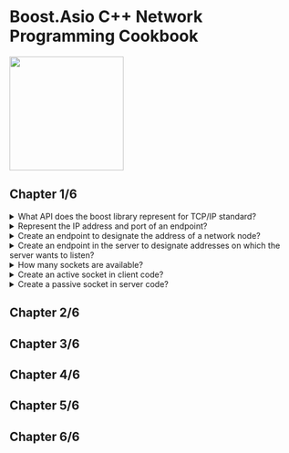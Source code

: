 # Boost.Asio C++ Network Programming Cookbook
<img src="../covers/9781783986545.jpg" width="200"/>

## Chapter 1/6

<details>
<summary>What API does the boost library represent for TCP/IP standard?</summary>

> The TCP/IP standard does not standardize the protocol API implementation;
> therefore, several API implementations exist. However, the one based on
> Berkeley Sockets API is the most widely used.

> Origin: Boost.Asio C++ Network Programming Cookbook - Chapter 1

> References:
---
</details>

<details>
<summary>Represent the IP address and port of an endpoint?</summary>

> ```cpp
> #include <boost/asio.hpp>
>
> int main()
> {
>     boost::asio::ip::address_v4 address{boost::asio::ip::address_v4::from_string("127.0.0.1")};
>     boost::asio::ip::address_v6 address{boost::asio::ip::address_v6::any()};
>     boost::asio::ip::address address{boost::asio::ip::address::from_string("127.0.0.1")};
>     boost::asio::ip::port_type port{80};
> }
> ``````

> Origin: Boost.Asio C++ Network Programming Cookbook - Chapter 1

> References:
---
</details>


<details>
<summary>Create an endpoint to designate the address of a network node?</summary>

> A pair of values consisting of an IP address and a protocol port number that
> uniquely identifies a particular application running on a particular host in
> a computer network is called an endpoint.
>
> The client application uses an endpoint to designate a particular server
> application it wants to communicate with.
>
> 1. Obtain the server application's IP address and port number. The IP address
>    should be specified as a string in the dot-decimal (IPv4) or hexadecimal
>    (IPv6) notation.
> 2. Represent the raw IP address as an object of the `asio::ip::address`
>    class.
> 3. Instantiate the object of the `asio::ip::tcp::endpoint` class from the
>    address object created in step 2 and a port number.
> 4. The endpoint is ready to be used to designate the server application in
>    Boost.Asio communication related methods.
>
> The server application uses an endpoint to specify a local IP address and a
> port number on which it wants to receive incoming messages from clients. If
> there is more than one IP address on the host, the server application will
> want to create a special endpoint representing all IP addresses at once.
>
> 1. Obtain the protocol port number on which the server will listen for
>    incoming requests.
> 2. Create a special instance of the `asio::ip::address` object representing
>    all IP addresses available on the host running the server.
> 3. Instantiate an object of the `asio::ip::tcp::endpoint` class from the
>    address object created in step 2 and a port number.
> 4. The endpoint is ready to be used to specify to the operating system that
>    the server wants to listen for incoming messages on all IP addresses and a
>    particular protocol port number.
>
> ```cpp
> #include <string>
> #include <boost/asio.hpp>
>
> int main()
> {
>     boost::asio::ip::address address{boost::asio::ip::address::from_string("localhost")};
>     boost::asio::ip::port_type port{80};
>     boost::asio::ip::tcp::endpoint endpoint{address, port};
> }
> ``````

> Origin: Boost.Asio C++ Network Programming Cookbook - Chapter 1

> References:
---
</details>

<details>
<summary>Create an endpoint in the server to designate addresses on which the server wants to listen?</summary>

> ```cpp
> #include <boost/asio.hpp>
>
> int main()
> {
>     unsigned short port{8080};
>     auto address{boost::asio::ip::address_v6::any()};
>     boost::asio::ip::tcp::endpoint endpoint{address, port};
> }
> ``````
>
> The IP-protocol-version-agnostic class `asio::ip::address` does not provide
> the `any()` method. The server application must explicitly specify whether it
> wants to receive requests either on IPv4 or on IPv6 addresses by using the
> object returned by the `any()` method of either the `asio::ip::address_v4` or
> `asio::ip::address_v6` class correspondingly.

> Origin: Boost.Asio C++ Network Programming Cookbook - Chapter 1

> References:
---
</details>

<details>
<summary>How many sockets are available?</summary>

> Basically, there are two types of sockets. A socket intended to be used to
> send and receive data to and from a remote application or to initiate a
> connection establishment process with it is called an active socket, whereas
> a passive socket is the one used to passively wait for incoming connection
> requests from remote applications.
>
> ```cpp
> #include <boost/asio.hpp>
>
> boost::asio::ip::tcp::socket{}; // active socket
> boost::asio::ip::tcp::acceptor{}; // passive socket
> ``````

> Origin: 1

> References:
---
</details>

<details>
<summary>Create an active socket in client code?</summary>

> 1. Create an instance of the `boost::asio::io_service` class or use the one
>    that has been created earlier.
> 2. Create an object of the class that represents the transport layer protocol
>    (TCP or UDP) and the version of the underlying IP protocol (IPv4 or IPv6)
>    over which the socket is intended to communicate.
> 3. Create an object representing a socket corresponding to the required
>    protocol type. Pass the object of `boost::asio::io_service` class to the
>    socket's constructor.
> 4. Call the socket's `open()` method, passing the object representing the
>    protocol created in step 2 as an argument.
>
> ```cpp
> #include <boost/asio.hpp>
>
> int main()
> {
>     boost::asio::io_context service;
>     boost::asio::ip::tcp::socket socket{service};
>     boost::asio::ip::tcp protocol{boost::asio::ip::tcp::v4()};
>     socket.open(protocol);
>     socket.close();
> }
> ``````
>
> The `boost::asio::ip::tcp::socket` constructor throws an exception of the
> type `boost::system::system_error` if it fails.
>
> In Boost.Asio, opening a socket means associating it with full set of
> parameters describing a specific protocol over which the socket is intended
> to be communicating. When the Boost.Asio socket object is provided with these
> parameters, it has enough information to allocate a real socket object of the
> underlying operating system.

> Origin: Boost.Asio C++ Network Programming Cookbook - Chapter 1

> References:
---
</details>

<details>
<summary>Create a passive socket in server code?</summary>

> A passive socket or acceptor socket is a type of socket that is used to wait
> for connection establishment requests from remote applications that
> communicate over the TCP protocol.
>
> This definition has two important implications:
>
> - Passive sockets are used only in server applications or hybrid applications
>   that may play both roles of the client and server.
> - Passive sockets are defined only for the TCP protocol. As the UDP protocol
>   doesn't imply connection establishment, there is no need for a passive
>   socket when communication is performed over UDP.
>
> To create an acceptor socket:
>
1. Create an instance of the `boost::asio::io_service` class or use the one
   that has been created earlier.
2. Create an object of the `boost::asio::ip::tcp` class that represents the TCP
   protocol and the required version of the underlying IP protocol (IPv4 or
   IPv6).
3. Create an object of the `boost::asio::ip::tcp::acceptor` class representing
   an acceptor socket, passing the object of the `boost::asio::io_service`
   class to its constructor.
4. Call the acceptor socket's `open()` method, passing the object representing
   the protocol created in step 2 as an argument.
>
> ```cpp
> #include <boost/asio.hpp>
>
> int main()
> {
>     boost::asio::io_context service;
>     boost::asio::ip::tcp::acceptor acceptor{service};
>     boost::asio::ip::tcp protocol{boost::asio::ip::tcp::v6()};
>     acceptor.open(protocol);
>     acceptor.close();
> }
> ``````

> Origin: Boost.Asio C++ Network Programming Cookbook - Chapter 1

> References:
---
</details>

## Chapter 2/6
## Chapter 3/6
## Chapter 4/6
## Chapter 5/6
## Chapter 6/6
